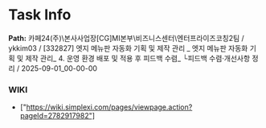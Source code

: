 # Task Info

**Path:** 카페24(주)\본사사업장\[CG]MI본부\비즈니스센터\엔터프라이즈코칭2팀 / ykkim03 / [332827] 엣지 메뉴판 자동화 기획 및 제작 관리 _ 엣지 메뉴판 자동화 기획 및 제작 관리_ 4. 운영 환경 배포 및 적용 후 피드백 수렴_ └피드백 수렴·개선사항 정리 / 2025-09-01_00-00-00

### WIKI
- ["https://wiki.simplexi.com/pages/viewpage.action?pageId=2782917982"]

